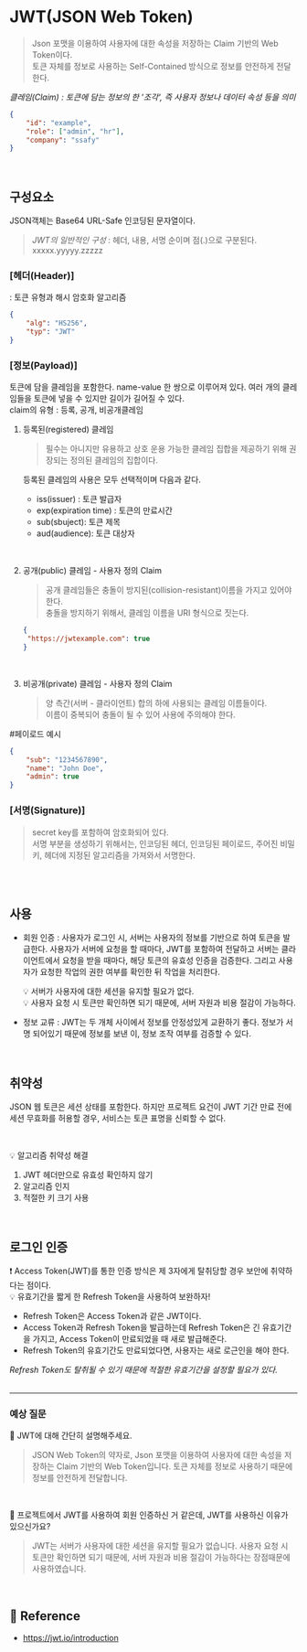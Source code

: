 # JWT(JSON Web Token)

> Json 포맷을 이용하여 사용자에 대한 속성을 저장하는 Claim 기반의 Web Token이다.  
> 토큰 자체를 정보로 사용하는 Self-Contained 방식으로 정보를 안전하게 전달한다.

_클레임(Claim) : 토큰에 담는 정보의 한 '조각', 즉 사용자 정보나 데이터 속성 등을 의미_

```json
{
	"id": "example",
	"role": ["admin", "hr"],
	"company": "ssafy"
}
```

<br/>

## 구성요소

JSON객체는 Base64 URL-Safe 인코딩된 문자열이다.

> _JWT의 일반적인 구성_ : 헤더, 내용, 서명 순이며 점(.)으로 구분된다.  
> xxxxx.yyyyy.zzzzz

### [헤더(Header)]

: 토큰 유형과 해시 암호화 알고리즘

```json
{
	"alg": "HS256",
	"typ": "JWT"
}
```

### [정보(Payload)]

토큰에 담을 클레임을 포함한다. name-value 한 쌍으로 이루어져 있다.
여러 개의 클레임들을 토큰에 넣을 수 있지만 길이가 길어질 수 있다.   
 claim의 유형 : 등록, 공개, 비공개클레임

1. 등록된(registered) 클레임

   > 필수는 아니지만 유용하고 상호 운용 가능한 클레임 집합을 제공하기 위해 권장되는 정의된 클레임의 집합이다.

   등록된 클레임의 사용은 모두 선택적이며 다음과 같다.

   - iss(issuer) : 토큰 발급자
   - exp(expiration time) : 토큰의 만료시간
   - sub(sbuject): 토큰 제목
   - aud(audience): 토큰 대상자

<br>

2. 공개(public) 클레임 - 사용자 정의 Claim

   > 공개 클레임들은 충돌이 방지된(collision-resistant)이름을 가지고 있어야 한다.  
   > 충돌을 방지하기 위해서, 클레임 이름을 URI 형식으로 짓는다.

   ```json
   {
   	"https://jwtexample.com": true
   }
   ```

   <br>

3. 비공개(private) 클레임 - 사용자 정의 Claim
   > 양 측간(서버 - 클라이언트) 합의 하에 사용되는 클레임 이름들이다.  
   > 이름이 중복되어 충돌이 될 수 있어 사용에 주의해야 한다.

#페이로드 예시

```json
{
	"sub": "1234567890",
	"name": "John Doe",
	"admin": true
}
```

### [서명(Signature)]

> secret key를 포함하여 암호화되어 있다.  
> 서명 부분을 생성하기 위해서는, 인코딩된 헤더, 인코딩된 페이로드, 주어진 비밀키, 헤더에 지정된 알고리즘을 가져와서 서명한다.

<br>
<br>

## 사용

- 회원 인증 : 사용자가 로그인 시, 서버는 사용자의 정보를 기반으로 하여 토큰을 발급한다. 사용자가 서버에 요청을 할 때마다, JWT를 포함하여 전달하고 서버는 클라이언트에서 요청을 받을 때마다, 해당 토큰의 유효성 인증을 검증한다. 그리고 사용자가 요청한 작업의 권한 여부를 확인한 뒤 작업을 처리한다.

  💡 서버가 사용자에 대한 세션을 유지할 필요가 없다.  
  💡 사용자 요청 시 토큰만 확인하면 되기 때문에, 서버 자원과 비용 절감이 가능하다.

- 정보 교류 : JWT는 두 개체 사이에서 정보를 안정성있게 교환하기 좋다. 정보가 서명 되어있기 때문에 정보를 보낸 이, 정보 조작 여부를 검증할 수 있다.

<br>

## 취약성

JSON 웹 토큰은 세션 상태를 포함한다. 하지만 프로젝트 요건이 JWT 기간 만료 전에 세션 무효화를 허용할 경우, 서비스는 토큰 표명을 신뢰할 수 없다.

<br>

💡 알고리즘 취약성 해결

1. JWT 헤더만으로 유효성 확인하지 않기
2. 알고리즘 인지
3. 적절한 키 크기 사용

<br>

## 로그인 인증

❗️ Access Token(JWT)를 통한 인증 방식은 제 3자에게 탈취당할 경우 보안에 취약하다는 점이다.  
💡 유효기간을 짧게 한 Refresh Token을 사용하여 보완하자!

- Refresh Token은 Access Token과 같은 JWT이다.
- Access Token과 Refresh Token을 발급하는데 Refresh Token은 긴 유효기간을 가지고, Access Token이 만료되었을 때 새로 발급해준다.
- Refresh Token의 유효기간도 만료되었다면, 사용자는 새로 로근인을 해야 한다.

_Refresh Token도 탈취될 수 있기 때문에 적절한 유효기간을 설정할 필요가 있다._
<br>
<br>

<hr/>

### 예상 질문

📌 JWT에 대해 간단히 설명해주세요.

> JSON Web Token의 약자로, Json 포맷을 이용하여 사용자에 대한 속성을 저장하는 Claim 기반의 Web Token입니다.
> 토큰 자체를 정보로 사용하기 때문에 정보를 안전하게 전달합니다.

<br/>

📌 프로젝트에서 JWT를 사용하여 회원 인증하신 거 같은데, JWT를 사용하신 이유가 있으신가요?

> JWT는 서버가 사용자에 대한 세션을 유지할 필요가 없습니다. 사용자 요청 시 토큰만 확인하면 되기 때문에, 서버 자원과 비용 절감이 가능하다는 장점때문에 사용하였습니다.

<br/>

## 🔗 Reference

- https://jwt.io/introduction
